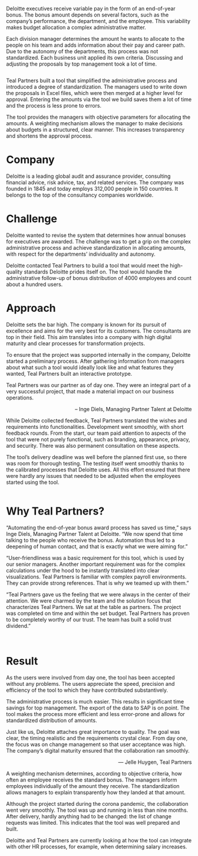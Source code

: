 <!-- title: Bonustool Deloitte -->
<!-- author: Britt Mariën -->
<!-- date: 2021-01-28 -->
<!-- img: /assets/img/blogimages/header_bonustool_Deloitte_TealPartners_resize2.jpg -->

Deloitte executives receive variable pay in the form of an end-of-year bonus. The bonus amount depends on several factors, such as the company’s performance, the department, and the employee. This variability makes budget allocation a complex administrative matter. 

Each division manager determines the amount he wants to allocate to the people on his team and adds information about their pay and career path. Due to the autonomy of the departments, this process was not standardized. Each business unit applied its own criteria. Discussing and adjusting the proposals by top management took a lot of time. 

<p class="page__image--wide">
        <img src="/assets/img/blogimages/header_bonustool_Deloitte_TealPartners_resize2.jpg" alt="">
 </p>
  
Teal Partners built a tool that simplified the administrative process and introduced a degree of standardization. The managers used to write down the proposals in Excel files, which were then merged at a higher level for approval. Entering the amounts via the tool we build saves them a lot of time and the process is less prone to errors. 

The tool provides the managers with objective parameters for allocating the amounts. A weighting mechanism allows the manager to make decisions about budgets in a structured, clear manner. This increases transparency and shortens the approval process. 


# Company

Deloitte is a leading global audit and assurance provider, consulting financial advice, risk advice, tax, and related services. The company was founded in 1845 and today employs 312,000 people in 150 countries. It belongs to the top of the consultancy companies worldwide. 


# Challenge

Deloitte wanted to revise the system that determines how annual bonuses for executives are awarded. The challenge was to get a grip on the complex administrative process and achieve standardization in allocating amounts, with respect for the departments’ individuality and autonomy.

Deloitte contacted Teal Partners to build a tool that would meet the high-quality standards Deloitte prides itself on. The tool would handle the administrative follow-up of bonus distribution of 4000 employees and count about a hundred users.


# Approach

Deloitte sets the bar high. The company is known for its pursuit of excellence and aims for the very best for its customers. The consultants are top in their field. This aim translates into a company with high digital maturity and clear processes for transformation projects.

To ensure that the project was supported internally in the company, Deloitte started a preliminary process. After gathering information from managers about what such a tool would ideally look like and what features they wanted, Teal Partners built an interactive prototype. 


<p class="blogpost__quote">
Teal Partners was our partner as of day one. They were an integral part of a very successful project, that made a material impact on our business operations.
</p>
<p style="text-align: right;"> – Inge Diels, Managing Partner Talent at Deloitte </p>

While Deloitte collected feedback, Teal Partners translated the wishes and requirements into functionalities. Development went smoothly, with short feedback rounds. From the start, our team paid attention to aspects of the tool that were not purely functional, such as branding, appearance, privacy, and security. There was also permanent consultation on these aspects. 

The tool’s delivery deadline was well before the planned first use, so there was room for thorough testing. The testing itself went smoothly thanks to the calibrated processes that Deloitte uses. All this effort ensured that there were hardly any issues that needed to be adjusted when the employees started using the tool. 

<p class="page__image">
        <img src="/assets/img/blogimages/bonustool_Deloitte_Tealpartners.jpg" alt="">
</p>

# Why Teal Partners? 

“Automating the end-of-year bonus award process has saved us time,” says Inge Diels, Managing Partner Talent at Deloitte. “We now spend that time talking to the people who receive the bonus. Automation thus led to a deepening of human contact, and that is exactly what we were aiming for.” 

“User-friendliness was a basic requirement for this tool, which is used by our senior managers. Another important requirement was for the complex calculations under the hood to be instantly translated into clear visualizations. Teal Partners is familiar with complex payroll environments. They can provide strong references. That is why we teamed up with them.” 

“Teal Partners gave us the feeling that we were always in the center of their attention. We were charmed by the team and the solution focus that characterizes Teal Partners. We sat at the table as partners. The project was completed on time and within the set budget. Teal Partners has proven to be completely worthy of our trust. The team has built a solid trust dividend.”

 
# Result

As the users were involved from day one, the tool has been accepted without any problems. The users appreciate the speed, precision and efficiency of the tool to which they have contributed substantively. 

The administrative process is much easier. This results in significant time savings for top management. The export of the data to SAP is on point. The tool makes the process more efficient and less error-prone and allows for standardized distribution of amounts. 

<p class="blogpost__quote">
Just like us, Deloitte attaches great importance to quality. The goal was clear, the timing realistic and the requirements crystal clear. From day one, the focus was on change management so that user acceptance was high. The company’s digital maturity ensured that the collaboration ran smoothly. 
</p>
<p style="text-align: right;"> — Jelle Huygen, Teal Partners </p>


A weighting mechanism determines, according to objective criteria, how often an employee receives the standard bonus. The managers inform employees individually of the amount they receive. The standardization allows managers to explain transparently how they landed at that amount. 

Although the project started during the corona pandemic, the collaboration went very smoothly. The tool was up and running in less than nine months. After delivery, hardly anything had to be changed: the list of change requests was limited. This indicates that the tool was well prepared and built. 

Deloitte and Teal Partners are currently looking at how the tool can integrate with other HR processes, for example, when determining salary increases. 

